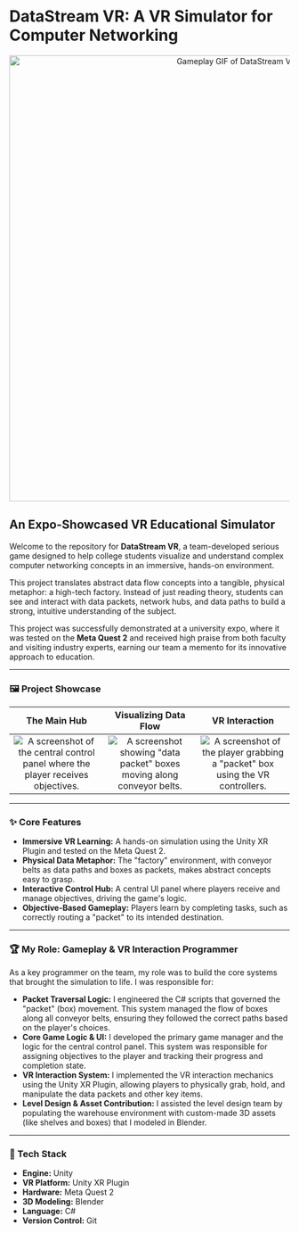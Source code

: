 # DataStream VR: A VR Simulator for Computer Networking

<p align="center">
  <img src="Images/datastream-vr-gameplay.gif" alt="Gameplay GIF of DataStream VR" width="800"/>
</p>

## An Expo-Showcased VR Educational Simulator

Welcome to the repository for **DataStream VR**, a team-developed serious game designed to help college students visualize and understand complex computer networking concepts in an immersive, hands-on environment.

This project translates abstract data flow concepts into a tangible, physical metaphor: a high-tech factory. Instead of just reading theory, students can see and interact with data packets, network hubs, and data paths to build a strong, intuitive understanding of the subject.

This project was successfully demonstrated at a university expo, where it was tested on the **Meta Quest 2** and received high praise from both faculty and visiting industry experts, earning our team a memento for its innovative approach to education.

---

### 🖼️ Project Showcase

| The Main Hub | Visualizing Data Flow | VR Interaction |
| :---: | :---: | :---: |
| ![A screenshot of the central control panel where the player receives objectives.](Images/datastream-01.png) | ![A screenshot showing "data packet" boxes moving along conveyor belts.](Images/datastream-02.png) | ![A screenshot of the player grabbing a "packet" box using the VR controllers.](Images/datastream-03.png) |

---

### ✨ Core Features

* **Immersive VR Learning:** A hands-on simulation using the Unity XR Plugin and tested on the Meta Quest 2.
* **Physical Data Metaphor:** The "factory" environment, with conveyor belts as data paths and boxes as packets, makes abstract concepts easy to grasp.
* **Interactive Control Hub:** A central UI panel where players receive and manage objectives, driving the game's logic.
* **Objective-Based Gameplay:** Players learn by completing tasks, such as correctly routing a "packet" to its intended destination.

---

### 🏆 My Role: Gameplay & VR Interaction Programmer

As a key programmer on the team, my role was to build the core systems that brought the simulation to life. I was responsible for:

* **Packet Traversal Logic:** I engineered the C# scripts that governed the "packet" (box) movement. This system managed the flow of boxes along all conveyor belts, ensuring they followed the correct paths based on the player's choices.
* **Core Game Logic & UI:** I developed the primary game manager and the logic for the central control panel. This system was responsible for assigning objectives to the player and tracking their progress and completion state.
* **VR Interaction System:** I implemented the VR interaction mechanics using the Unity XR Plugin, allowing players to physically grab, hold, and manipulate the data packets and other key items.
* **Level Design & Asset Contribution:** I assisted the level design team by populating the warehouse environment with custom-made 3D assets (like shelves and boxes) that I modeled in Blender.

---

### 🔧 Tech Stack

* **Engine:** Unity
* **VR Platform:** Unity XR Plugin
* **Hardware:** Meta Quest 2
* **3D Modeling:** Blender
* **Language:** C#
* **Version Control:** Git
